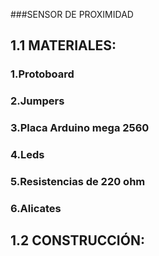 ###SENSOR DE PROXIMIDAD 
## 1.1 MATERIALES:

### 1.Protoboard 

### 2.Jumpers

### 3.Placa Arduino mega 2560

### 4.Leds

### 5.Resistencias de 220 ohm

### 6.Alicates 


## 1.2 CONSTRUCCIÓN:

